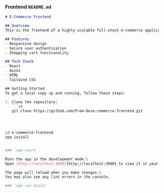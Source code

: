 
### Frontend `README.md`
```markdown
# E-Commerce Frontend

## Overview
This is the frontend of a highly scalable full-stack e-commerce application. The frontend is built using React and styled with Tailwind CSS. It interacts with the backend to provide a seamless shopping experience.

## Features
- Responsive design
- Secure user authentication
- Shopping cart functionality

## Tech Stack
- React
- Axios
- HTML
- Tailwind CSS

## Getting Started
To get a local copy up and running, follow these steps:

1. Clone the repository:
   ```sh
   git clone https://github.com/Prem-Oo/e-commerce-frontend.git




cd e-commerce-frontend
npm install


### `npm start`

Runs the app in the development mode.\
Open [http://localhost:3000](http://localhost:3000) to view it in your browser.

The page will reload when you make changes.\
You may also see any lint errors in the console.

### `npm run build`




